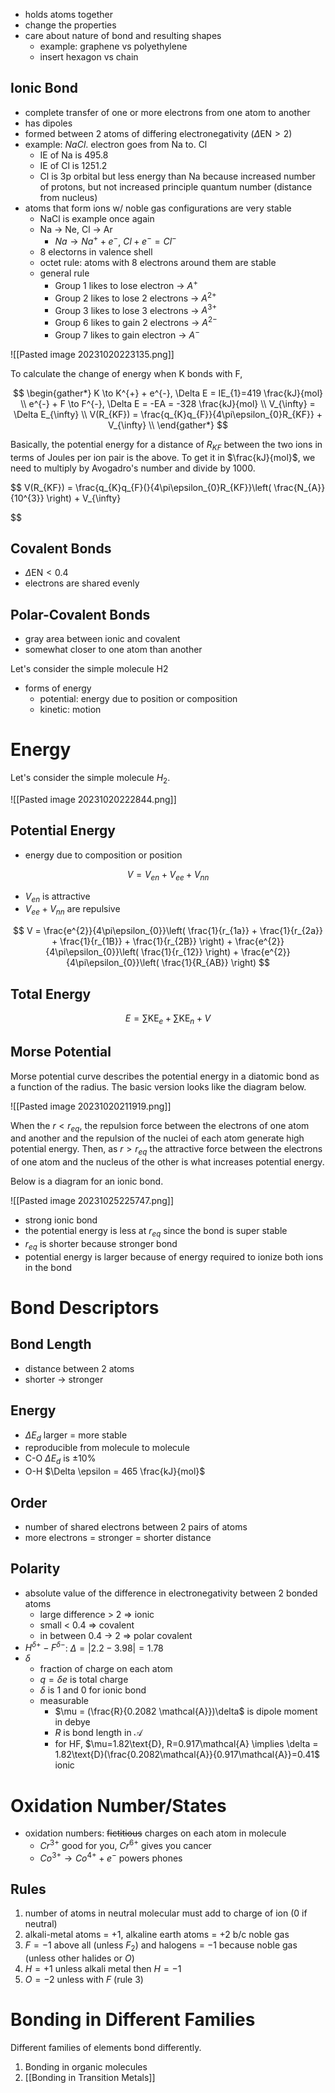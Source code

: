 - holds atoms together
- change the properties
- care about nature of bond and resulting shapes
	- example: graphene vs polyethylene
	- insert hexagon vs chain

## Ionic Bond

- complete transfer of one or more electrons from one atom to another
- has dipoles
- formed between 2 atoms of differing electronegativity ($\Delta \text{EN} > 2$)
- example: $NaCl$. electron goes from Na to. Cl
	- IE of Na is 495.8
	- IE of Cl is 1251.2 
	- Cl is 3p orbital but less energy than Na because increased number of protons, but not increased principle quantum number (distance from nucleus)
- atoms that form ions w/ noble gas configurations are very stable
	- NaCl is example once again
	- Na -> Ne, Cl -> Ar
		- $Na \to Na^{+} + e^{-}$, $Cl + e^{-} = Cl^{-}$
	- 8 electorns in valence shell
	- octet rule: atoms with 8 electrons around them are stable
	- general rule
		- Group 1 likes to lose electron -> $A^{+}$
		- Group 2 likes to lose 2 electrons -> $A^{2+}$
		- Group 3 likes to lose 3 electrons -> $A^{3+}$
		- Group 6 likes to gain 2 electrons -> $A^{2-}$
		- Group 7 likes to gain electron -> $A^{-}$

![[Pasted image 20231020223135.png]]

To calculate the change of energy when K bonds with F,

$$
\begin{gather*}
K \to K^{+} + e^{-}, \Delta E = IE_{1}=419 \frac{kJ}{mol} \\
e^{-} + F \to F^{-}, \Delta E = -EA = -328 \frac{kJ}{mol} \\
V_{\infty} = \Delta E_{\infty} \\
V(R_{KF}) = \frac{q_{K}q_{F}}{4\pi\epsilon_{0}R_{KF}} + V_{\infty} \\
\end{gather*}
$$

Basically, the potential energy for a distance of $R_{KF}$ between the two ions in terms of Joules per ion pair is the above. To get it in $\frac{kJ}{mol}$, we need to multiply by Avogadro's number and divide by 1000.

$$
V(R_{KF}) = \frac{q_{K}q_{F}(}{4\pi\epsilon_{0}R_{KF}}\left( \frac{N_{A}}{10^{3}} \right) + V_{\infty}

$$


## Covalent Bonds

- $\Delta \text{EN} < 0.4$
- electrons are shared evenly

## Polar-Covalent Bonds

- gray area between ionic and covalent
- somewhat closer to one atom than another


Let's consider the simple molecule H2

- forms of energy
	- potential: energy due to position or composition
	- kinetic: motion
 
# Energy

Let's consider the simple molecule $H_{2}$.

![[Pasted image 20231020222844.png]]

## Potential Energy

- energy due to composition or position

$$
V = V_{en}+V_{e e } + V_{nn}
$$

- $V_{en}$ is attractive
- $V_{e e} + V_{nn}$ are repulsive

$$
V = \frac{e^{2}}{4\pi\epsilon_{0}}\left( \frac{1}{r_{1a}} + \frac{1}{r_{2a}} + \frac{1}{r_{1B}} + \frac{1}{r_{2B}} \right) + \frac{e^{2}}{4\pi\epsilon_{0}}\left( \frac{1}{r_{12}} \right) + \frac{e^{2}}{4\pi\epsilon_{0}}\left( \frac{1}{R_{AB}} \right)
$$

## Total Energy

$$
E = \sum \text{KE}_{e} + \sum \text{KE}_{n} + V
$$

## Morse Potential

Morse potential curve describes the potential energy in a diatomic bond as a function of the radius. The basic version looks like the diagram below.

![[Pasted image 20231020211919.png]]

When the $r<r_{eq}$, the repulsion force between the electrons of one atom and another and the repulsion of the nuclei of each atom generate high potential energy. Then, as $r>r_{eq}$ the attractive force between the electrons of one atom and the nucleus of the other is what increases potential energy.

Below is a diagram for an ionic bond. 

![[Pasted image 20231025225747.png]]

- strong ionic bond
- the potential energy is less at $r_{eq}$ since the bond is super stable
- $r_{eq}$ is shorter because stronger bond
- potential energy is larger because of energy required to ionize both ions in the bond

# Bond Descriptors

## Bond Length

- distance between 2 atoms
- shorter -> stronger

## Energy

- $\Delta E_{d}$ larger = more stable
- reproducible from molecule to molecule
- C-O $\Delta E_{d}$ is $\pm 10\%$
- O-H  $\Delta \epsilon = 465 \frac{kJ}{mol}$

## Order

- number of shared electrons between 2 pairs of atoms
- more electrons = stronger = shorter distance

## Polarity

- absolute value of the difference in electronegativity between 2 bonded atoms
	- large difference > 2 => ionic
	- small < 0.4 => covalent
	- in between 0.4 -> 2 => polar covalent
- $H^{\delta+}-F^{\delta-}$: $\Delta = |2.2-3.98| = 1.78$
- $\delta$
	- fraction of charge on each atom
	- $q=\delta e$ is total charge
	- $\delta$ is 1 and 0 for ionic bond
	- measurable
		- $\mu = (\frac{R}{0.2082 \mathcal{A}})\delta$ is dipole moment in debye
		- $R$ is bond length in $\mathcal{A}$
		- for HF, $\mu=1.82\text{D}, R=0.917\mathcal{A} \implies \delta = 1.82\text{D}(\frac{0.2082\mathcal{A}}{0.917\mathcal{A}}=0.41$ ionic
  
# Oxidation Number/States

- oxidation numbers: ~~fictitious~~ charges on each atom in molecule
	- $Cr^{3+}$ good for you, $Cr^{6+}$ gives you cancer
	- $Co^{3+} \to Co^{4+} + e^{-}$ powers phones

## Rules

1. number of atoms in neutral molecular must add to charge of ion (0 if neutral)
2. alkali-metal atoms = +1, alkaline earth atoms = +2 b/c noble gas
3. $F=-1$ above all (unless $F_{2}$) and halogens = $-1$ because noble gas (unless other halides or $O$)
4. $H=+1$ unless alkali metal then $H=-1$
5. $O=-2$ unless with $F$ (rule 3)

# Bonding in Different Families

Different families of elements bond differently.

1. Bonding in organic molecules
2. [[Bonding in Transition Metals]]